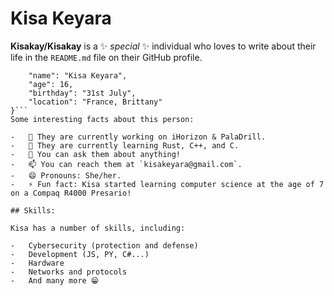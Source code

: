 # Kisa Keyara

**Kisakay/Kisakay** is a ✨ _special_ ✨ individual who loves to write about their life in the `README.md` file on their GitHub profile.

```JSON{
    "name": "Kisa Keyara",
    "age": 16,
    "birthday": "31st July",
    "location": "France, Brittany"
}```
Some interesting facts about this person:

-   🔭 They are currently working on iHorizon & PalaDrill.
-   🌱 They are currently learning Rust, C++, and C.
-   💬 You can ask them about anything!
-   📫 You can reach them at `kisakeyara@gmail.com`.
-   😄 Pronouns: She/her.
-   ⚡ Fun fact: Kisa started learning computer science at the age of 7 on a Compaq R4000 Presario!

## Skills:

Kisa has a number of skills, including:

-   Cybersecurity (protection and defense)
-   Development (JS, PY, C#...)
-   Hardware
-   Networks and protocols
-   And many more 😁